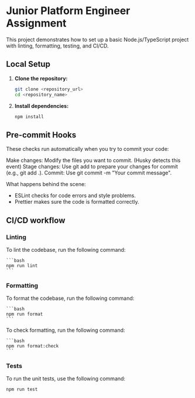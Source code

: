 # Junior Platform Engineer Assignment

This project demonstrates how to set up a basic Node.js/TypeScript project with linting, formatting, testing, and CI/CD.

## Local Setup

1.  **Clone the repository:**
    ```bash
    git clone <repository_url>
    cd <repository_name>
    ```
2.  **Install dependencies:**
    ```bash
    npm install
    ```

## Pre-commit Hooks
These checks run automatically when you try to commit your code:

Make changes: Modify the files you want to commit. (Husky detects this event)
Stage changes: Use git add to prepare your changes for commit (e.g., git add .).
Commit: Use git commit -m "Your commit message".

What happens behind the scene:
*   ESLint checks for code errors and style problems.
*   Prettier makes sure the code is formatted correctly.


## CI/CD workflow

### Linting
To lint the codebase, run the following command:

    ```bash
    npm run lint
    ```

### Formatting
To format the codebase, run the following command:

    ```bash
    npm run format
    ```

To check formatting, run the following command:

    ```bash
    npm run format:check
    ```
### Tests
To run the unit tests, use the following command:
```bash
npm run test


